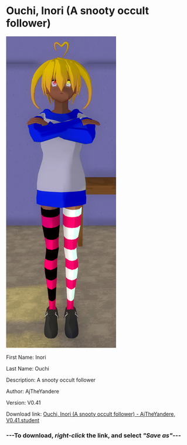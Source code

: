 # Ouchi, Inori (A snooty occult follower)

<img src = "https://raw.githubusercontent.com/Arbiter1223/Daigaku-Gurashi-Custom-Students/master/Students/Files/Ouchi%2C%20Inori%20(A%20snooty%20occult%20follower).png">

First Name: Inori

Last Name: Ouchi

Description: A snooty occult follower

Author: AjTheYandere

Version: V0.41

Download link: <a href="https://raw.githubusercontent.com/Arbiter1223/Daigaku-Gurashi-Custom-Students/master/Students/Files/Ouchi%2C%20Inori%20(A%20snooty%20occult%20follower)%20-%20AjTheYandere%2C%20V0.41.student">Ouchi, Inori (A snooty occult follower) - AjTheYandere, V0.41.student</a>

### ---**To download, _right-click_ the link, and select _"Save as"_**---
